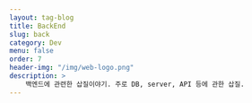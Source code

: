 ```yaml
---
layout: tag-blog
title: BackEnd
slug: back
category: Dev
menu: false
order: 7
header-img: "/img/web-logo.png"
description: >
	백엔드에 관련한 삽질이야기. 주로 DB, server, API 등에 관한 삽질.
---
```

